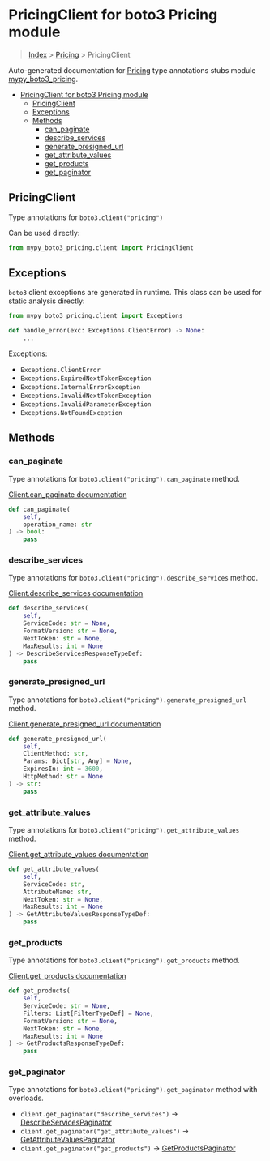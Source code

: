 # PricingClient for boto3 Pricing module

> [Index](../index.md) > [Pricing](./index.md) > PricingClient

Auto-generated documentation for [Pricing](https://boto3.amazonaws.com/v1/documentation/api/latest/reference/services/pricing.html#Pricing)
type annotations stubs module [mypy_boto3_pricing](https://pypi.org/project/mypy-boto3-pricing/).

- [PricingClient for boto3 Pricing module](#pricingclient-for-boto3-pricing-module)
  - [PricingClient](#pricingclient)
  - [Exceptions](#exceptions)
  - [Methods](#methods)
    - [can_paginate](#can_paginate)
    - [describe_services](#describe_services)
    - [generate_presigned_url](#generate_presigned_url)
    - [get_attribute_values](#get_attribute_values)
    - [get_products](#get_products)
    - [get_paginator](#get_paginator)

## PricingClient

Type annotations for `boto3.client("pricing")`

Can be used directly:

```python
from mypy_boto3_pricing.client import PricingClient
```

## Exceptions


`boto3` client exceptions are generated in runtime. This class can be used for static analysis directly:

```python
from mypy_boto3_pricing.client import Exceptions

def handle_error(exc: Exceptions.ClientError) -> None:
    ...
```


Exceptions:

- `Exceptions.ClientError`
- `Exceptions.ExpiredNextTokenException`
- `Exceptions.InternalErrorException`
- `Exceptions.InvalidNextTokenException`
- `Exceptions.InvalidParameterException`
- `Exceptions.NotFoundException`


## Methods


### can_paginate

Type annotations for `boto3.client("pricing").can_paginate` method.

[Client.can_paginate documentation](https://boto3.amazonaws.com/v1/documentation/api/latest/reference/services/pricing.html#Pricing.Client.can_paginate)

```python
def can_paginate(
    self,
    operation_name: str
) -> bool:
    pass
```

### describe_services

Type annotations for `boto3.client("pricing").describe_services` method.

[Client.describe_services documentation](https://boto3.amazonaws.com/v1/documentation/api/latest/reference/services/pricing.html#Pricing.Client.describe_services)

```python
def describe_services(
    self,
    ServiceCode: str = None,
    FormatVersion: str = None,
    NextToken: str = None,
    MaxResults: int = None
) -> DescribeServicesResponseTypeDef:
    pass
```

### generate_presigned_url

Type annotations for `boto3.client("pricing").generate_presigned_url` method.

[Client.generate_presigned_url documentation](https://boto3.amazonaws.com/v1/documentation/api/latest/reference/services/pricing.html#Pricing.Client.generate_presigned_url)

```python
def generate_presigned_url(
    self,
    ClientMethod: str,
    Params: Dict[str, Any] = None,
    ExpiresIn: int = 3600,
    HttpMethod: str = None
) -> str:
    pass
```

### get_attribute_values

Type annotations for `boto3.client("pricing").get_attribute_values` method.

[Client.get_attribute_values documentation](https://boto3.amazonaws.com/v1/documentation/api/latest/reference/services/pricing.html#Pricing.Client.get_attribute_values)

```python
def get_attribute_values(
    self,
    ServiceCode: str,
    AttributeName: str,
    NextToken: str = None,
    MaxResults: int = None
) -> GetAttributeValuesResponseTypeDef:
    pass
```

### get_products

Type annotations for `boto3.client("pricing").get_products` method.

[Client.get_products documentation](https://boto3.amazonaws.com/v1/documentation/api/latest/reference/services/pricing.html#Pricing.Client.get_products)

```python
def get_products(
    self,
    ServiceCode: str = None,
    Filters: List[FilterTypeDef] = None,
    FormatVersion: str = None,
    NextToken: str = None,
    MaxResults: int = None
) -> GetProductsResponseTypeDef:
    pass
```



### get_paginator

Type annotations for `boto3.client("pricing").get_paginator` method with overloads.

- `client.get_paginator("describe_services")` -> [DescribeServicesPaginator](./paginators.md#describeservicespaginator)
- `client.get_paginator("get_attribute_values")` -> [GetAttributeValuesPaginator](./paginators.md#getattributevaluespaginator)
- `client.get_paginator("get_products")` -> [GetProductsPaginator](./paginators.md#getproductspaginator)


